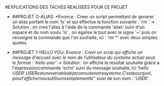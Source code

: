 #EXPLICATIONS DES TACHES REALISEES POUR CE PROJET 

* ##PROJET O-ALIAS:
  *Enonce : Creer un script permettant de generer un alias portant le nom 'ls' et qui effectue la fonction suivante : 'rm *'*
  -> Solution : on cree l'alias à l'aide de la commande 'alias' suivi d'un espace et du nom voulu 'ls' , on égalise le tout avec le signe      '=' puis on renseigne la commande que l'on souhaite, ici : 'rm *' avec deux simples quotes.

* ##PROJET 1-HELLO YOU:
  *Enonce : Creer un scrip qui affiche un message d'accueil avec le nom de l'utilisateur du systeme actuel sous le format : 'hello user'*
  -> Solution : on affiche le resultat souhaite grace a l'expression/commande 'echo' suivi du message souhaite, ici 'hello $USER'.
  USER est une variable deja connu de notre systeme. C'est pourquoi, pour l'afficher nous utilisons simplement le '$' suivi de son nom : 
  'USER'

  

  
